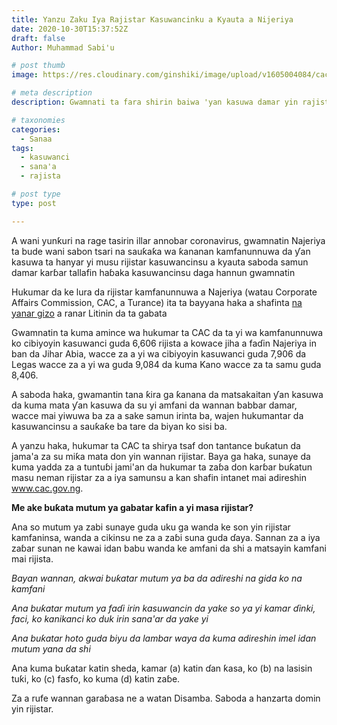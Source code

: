 ```yaml
---
title: Yanzu Zaku Iya Rajistar Kasuwancinku a Kyauta a Nijeriya
date: 2020-10-30T15:37:52Z
draft: false
Author: Muhammad Sabi'u

# post thumb
image: https://res.cloudinary.com/ginshiki/image/upload/v1605004084/cac_oa6q4s.jpg

# meta description
description: Gwamnati ta fara shirin baiwa 'yan kasuwa damar yin rajistar kasuwancinsu a kyauta

# taxonomies
categories:
  - Sanaa
tags:
  - kasuwanci
  - sana'a
  - rajista

# post type
type: post

---
```

A wani yunƙuri na rage tasirin illar annobar coronavirus, gwamnatin Najeriya ta bude wani sabon tsari na sauƙaƙa wa ƙananan kamfanunnuwa da ƴan kasuwa ta hanyar yi musu rijistar kasuwancinsu a kyauta saboda samun damar karɓar tallafin haɓaka kasuwancinsu daga hannun gwamnatin

Hukumar da ke lura da rijistar kamfanunnuwa a Najeriya (watau Corporate Affairs Commission, CAC, a Turance) ita ta bayyana haka a shafinta [na yanar gizo](https://www.cac.gov.ng) a ranar Litinin da ta gabata

Gwamnatin ta kuma amince wa hukumar ta CAC da ta yi wa kamfanunnuwa ko cibiyoyin kasuwanci guda 6,606 rijista a kowace jiha a faɗin Najeriya in ban da Jihar Abia, wacce za a yi wa cibiyoyin kasuwanci guda 7,906 da Legas wacce za a yi wa guda 9,084 da kuma Kano wacce za ta samu guda 8,406.

A saboda haka, gwamantin tana ƙira ga ƙanana da matsakaitan ƴan kasuwa da kuma mata ƴan kasuwa da su yi amfani da wannan babbar damar, wacce mai yiwuwa ba za a sake samun irinta ba, wajen hukumantar da kasuwancinsu a sauƙaƙe ba tare da biyan ko sisi ba.

A yanzu haka, hukumar ta CAC ta shirya tsaf don tantance buƙatun da jama'a za su miƙa mata don yin wannan rijistar. Baya ga haka, sunaye da kuma yadda za a tuntuɓi jami'an da hukumar ta zaɓa don karɓar buƙatun masu neman rijistar za a iya samunsu a kan shafin intanet mai adireshin www.cac.gov.ng.

**Me ake buƙata mutum ya gabatar kafin a yi masa rijistar?**

Ana so mutum ya zabi sunaye guda uku ga wanda ke son yin rijistar kamfaninsa, wanda a cikinsu ne za a zaɓi suna guda ɗaya. Sannan za a iya zaɓar sunan ne kawai idan babu wanda ke amfani da shi a matsayin kamfani mai rijista.

_Bayan wannan, akwai buƙatar mutum ya ba da adireshi na gida ko na kamfani_

_Ana buƙatar mutum ya faɗi irin kasuwancin da yake so ya yi kamar ɗinki, faci, ko kanikanci ko duk irin sana'ar da yake yi_

_Ana buƙatar hoto guda biyu da lambar waya da kuma adireshin imel idan mutum yana da shi_

Ana kuma buƙatar katin sheda, kamar (a) katin ɗan ƙasa, ko (b) na lasisin tuƙi, ko (c) fasfo, ko kuma (d) katin zaɓe.

Za a rufe wannan garaɓasa ne a watan Disamba. Saboda a hanzarta domin yin rijistar.


